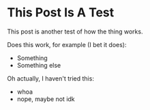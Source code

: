 # This Post Is A Test

This post is another test of how the thing works. 

Does this work, for example (I bet it does): 

- Something 
- Something else

Oh actually, I haven't tried this: 

- whoa
- nope, maybe not idk
